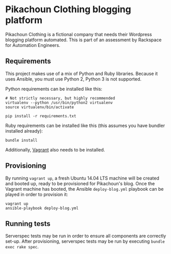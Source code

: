 Pikachoun Clothing blogging platform
====================================

Pikachoun Clothing is a fictional company that needs their Wordpress
blogging platform automated. This is part of an assessment by Rackspace
for Automation Engineers.

Requirements
------------

This project makes use of a mix of Python and Ruby libraries. Because it
uses Ansible, you must use Python 2, Python 3 is not supported.

Python requirements can be installed like this:

```
# Not strictly necessary, but highly recommended
virtualenv --python /usr/bin/python2 virtualenv
source virtualenv/bin/activate

pip install -r requirements.txt
```

Ruby requirements can be installed like this (this assumes you have bundler
installed already):

```
bundle install
```

Additionally, [Vagrant](http://vagrantup.com/) also needs to be installed.

Provisioning
------------

By running `vagrant up`, a fresh Ubuntu 14.04 LTS machine will be created
and booted up, ready to be provisioned for Pikachoun's blog. Once the Vagrant
machine has booted, the Ansible `deploy-blog.yml` playbook can be played in
order to provision it:

```
vagrant up
ansible-playbook deploy-blog.yml
```

Running tests
-------------

Serverspec tests may be run in order to ensure all components are correctly
set-up. After provisioning, serverspec tests may be run by executing
`bundle exec rake spec`.
